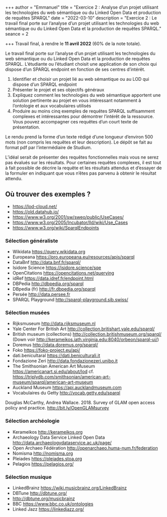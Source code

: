 +++
author = "Emmanuel"
title = "Exercice 2 : Analyse d’un projet utilisant les technologies du web sémantique ou du Linked Open Data et production de requêtes SPARQL"
date = "2022-03-10"
description = "Exercice 2 : Le travail final porte sur l’analyse d’un projet utilisant les technologies du web sémantique ou du Linked Open Data et la production de requêtes SPARQL."
seance = 2

+++
Travail final, à rendre le **11 avril 2022** (60% de la note totale).

Le travail final porte sur l’analyse d’un projet utilisant les technologies du web sémantique ou du Linked Open Data et la production de requêtes SPARQL. L’étudiante ou l’étudiant choisit une application de son choix qui dispose d’un SPARQL endpoint en fonction de ses centres d’intérêt.

1. Identifier et choisir un projet lié au web sémantique ou au LOD qui dispose d’un SPARQL endpoint
2. Présenter le projet et ses objectifs généraux
3. Expliquez comment les technologies du web sémantique apportent une solution pertinente au projet en vous intéressant notamment à l’ontologie et aux vocabulaires utilisés
4. Produire au moins cinq exemples de requêtes SPARQL suffisamment complexes et intéressantes pour démontrer l’intérêt de la ressource. Vous pouvez accompagner ces requêtes d’un court texte de présentation.

Le rendu prend la forme d’un texte rédigé d’une longueur d’environ 500 mots (non compris les requêtes et leur description). Le dépôt se fait au format pdf par l’intermédiaire de Studium.

L’idéal serait de présenter des requêtes fonctionnelles mais vous ne serez pas évalués sur les résultats. Pour certaines requêtes complexes, il est tout à fait possible de décrire la requête et les résultats attendus et d’essayer de la formuler en indiquant que vous n’êtes pas parvenu à obtenir le résultat attendu.

## Où trouver des exemples ?

- https://lod-cloud.net/
- https://old.datahub.io/
- https://www.w3.org/2001/sw/sweo/public/UseCases/
- https://www.w3.org/2005/Incubator/lld/wiki/Use_Cases
- https://www.w3.org/wiki/SparqlEndpoints

### Sélection généraliste

- Wikidata https://query.wikidata.org
- Europeana https://pro.europeana.eu/resources/apis/sparql
- DataBnf http://data.bnf.fr/sparql/
- Isidore Science https://isidore.science/sqe
- OpenCitations https://opencitations.net/querying
- idRef https://data.idref.fr/endpoint.html
- DBPedia http://dbpedia.org/sparql
- DBpedia (fr) http://fr.dbpedia.org/sparql
- Persée http://data.persee.fr
- SPARQL Playground http://sparql-playground.sib.swiss/

### Sélection musées

- Rijksmuseum http://data.rijksmuseum.nl
- Yale Center For British Art http://collection.britishart.yale.edu/sparql/
- British museum (collections) http://collection.britishmuseum.org/sparql/ (Down voir http://kerameikos.iath.virginia.edu:8040/orbeon/sparql-ui/)
- Doremus http://data.doremus.org/sparql/
- Foko https://foko-project.eu/api/
- dati.benicultaral https://dati.beniculturali.it
- Fondazione Zeri http://data.fondazionezeri.unibo.it
- The Smithsonian American Art Museum https://americanart.si.edu/about/lod cf. https://triplydb.com/smithsonian/american-art-museum/sparql/american-art-museum
- Auckland Museum https://api.aucklandmuseum.com
- Vocabulaires du Getty http://vocab.getty.edu/sparql

Douglas McCarthy, Andrea Wallace. 2018. Survey of GLAM open access policy and practice. http://bit.ly/OpenGLAMsurvey

### Sélection archéologie

- Kerameikos http://kerameikos.org
- Archaeology Data Service Linked Open Data http://data.archaeologydataservice.ac.uk/page/
- Open Archaeo Fédération http://openarchaeo.huma-num.fr/federation
- Nomisma http://nomisma.org
- Pleiades https://pleiades.stoa.org
- Pelagios https://pelagios.org/

### Sélection musique

- LinkedBrainz https://wiki.musicbrainz.org/LinkedBrainz
- DBTune http://dbtune.org/
- http://dbtune.org/musicbrainz
- BBC https://www.bbc.co.uk/ontologies
- Linked Jazz https://linkedjazz.org/
